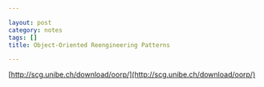 ```yaml
---

layout: post
category: notes
tags: []
title: Object-Oriented Reengineering Patterns

---
```


[http://scg.unibe.ch/download/oorp/](http://scg.unibe.ch/download/oorp/)

